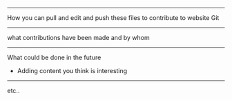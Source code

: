 -----
How you can pull and edit and push these files to contribute to website
Git

-----
what contributions have been made and by whom


-----
What could be done in the future
 - Adding content you think is interesting
-----
etc..
